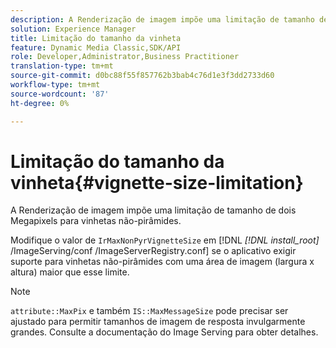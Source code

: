 ```yaml
---
description: A Renderização de imagem impõe uma limitação de tamanho de dois Megapixels para vinhetas não-pirâmides.
solution: Experience Manager
title: Limitação do tamanho da vinheta
feature: Dynamic Media Classic,SDK/API
role: Developer,Administrator,Business Practitioner
translation-type: tm+mt
source-git-commit: d0bc88f55f857762b3bab4c76d1e3f3dd2733d60
workflow-type: tm+mt
source-wordcount: '87'
ht-degree: 0%

---
```



# Limitação do tamanho da vinheta{#vignette-size-limitation}

A Renderização de imagem impõe uma limitação de tamanho de dois Megapixels para vinhetas não-pirâmides.

Modifique o valor de `IrMaxNonPyrVignetteSize` em [!DNL *[!DNL install_root]* /ImageServing/conf /ImageServerRegistry.conf] se o aplicativo exigir suporte para vinhetas não-pirâmides com uma área de imagem (largura x altura) maior que esse limite.

>[!NOTE]
>
>`attribute::MaxPix` e também  `IS::MaxMessageSize` pode precisar ser ajustado para permitir tamanhos de imagem de resposta invulgarmente grandes. Consulte a documentação do Image Serving para obter detalhes.

